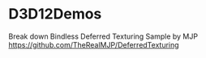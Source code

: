 # D3D12Demos
Break down Bindless Deferred Texturing Sample by MJP
https://github.com/TheRealMJP/DeferredTexturing
